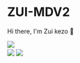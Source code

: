 # ZUI-MDV2
Hi there, I'm Zui kezo 👋

<a href="https://github.com/LionSuzune"><img src="https://cardivo.vercel.app/api?name=ZUI BOT&description=hi everyone, my name is Zui you can call Lion, nice to meet you 🤗&image=https://telegra.ph/file/7c80db7cd166222214490.jpg&usqp=CAU&backgroundColor=%23ecf0f1&instagram=lionsuzunee_&github=LionSuzune&pattern=leaf&colorPattern=%23eaeaea" /><a> <br />
[<img src="https://img.shields.io/badge/whatsapp-%808080.svg?&style=for-the-badge&logo=whatsapp&logoColor=white">](https://wa.me/6285795586847)
[<img src="https://img.shields.io/badge/instagram-%23E4405F.svg?&style=for-the-badge&logo=instagram&logoColor=white">](https://instagram.com/lionsuzunee)

